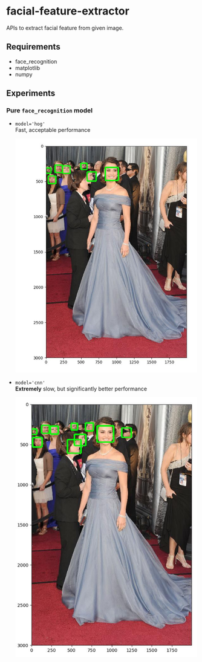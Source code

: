 # facial-feature-extractor
APIs to extract facial feature from given image.

## Requirements

- face_recognition
- matplotlib
- numpy

## Experiments

### Pure `face_recognition` model

- `model='hog'`  
    Fast, acceptable performance  

    ![hog](./img/face_locations/hog.jpg)  

- `model='cnn'`  
    **Extremely** slow, but significantly better performance  

    ![cnn](./img/face_locations/cnn.jpg)  
